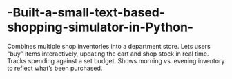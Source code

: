 # -Built-a-small-text-based-shopping-simulator-in-Python-
Combines multiple shop inventories into a department store.  Lets users “buy” items interactively, updating the cart and shop stock in real time.  Tracks spending against a set budget.  Shows morning vs. evening inventory to reflect what’s been purchased.

